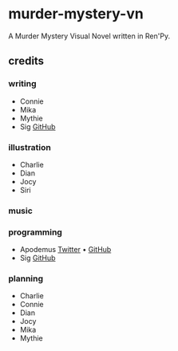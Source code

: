 # murder-mystery-vn
A Murder Mystery Visual Novel written in Ren'Py.
## credits
### writing
- Connie
- Mika
- Mythie
- Sig [GitHub](https://github.com/milkyten)
### illustration
- Charlie
- Dian
- Jocy
- Siri
### music
### programming
- Apodemus [Twitter](https://twitter.com/ApodemusErectus) • [GitHub](https://github.com/Zt-freak)
- Sig [GitHub](https://github.com/milkyten)
### planning
- Charlie
- Connie
- Dian
- Jocy
- Mika
- Mythie
